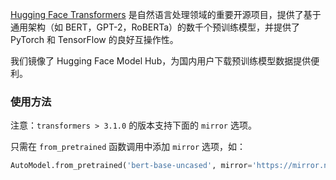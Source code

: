 [Hugging Face Transformers](https://github.com/huggingface/transformers) 是自然语言处理领域的重要开源项目，提供了基于通用架构（如 BERT，GPT-2，RoBERTa）的数千个预训练模型，并提供了 PyTorch 和 TensorFlow 的良好互操作性。

我们镜像了 Hugging Face Model Hub，为国内用户下载预训练模型数据提供便利。

### 使用方法

注意：`transformers > 3.1.0` 的版本支持下面的 `mirror` 选项。

只需在 `from_pretrained` 函数调用中添加 `mirror` 选项，如：
<!--
```python
AutoModel.from_pretrained('bert-base-uncased', mirror='tuna')
```

目前内置的两个来源为 `tuna` 与 `bfsu`。此外，也可以显式提供镜像地址，如：
-->

```python
AutoModel.from_pretrained('bert-base-uncased', mirror='https://mirror.nju.edu.cn/hugging-face-models')
```